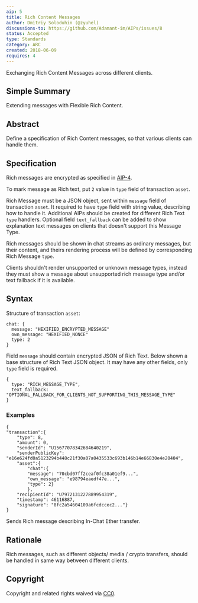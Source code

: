 ```yaml
---
aip: 5
title: Rich Content Messages
author: Dmitriy Soloduhin (@zyuhel)
discussions-to: https://github.com/Adamant-im/AIPs/issues/8
status: Accepted
type: Standards
category: ARC
created: 2018-06-09
requires: 4
---
```


Exchanging Rich Content Messages across different clients.

## Simple Summary
Extending messages with Flexible Rich Content.

## Abstract
Define a specification of Rich Content messages, so that various clients can handle them. 


## Specification
Rich messages are encrypted as specified in [AIP-4](https://github.com/Adamant-im/AIPs/blob/master/AIPS/aip-4.md).

To mark message as Rich text, put `2` value in `type` field of transaction `asset`.

Rich Message must be a JSON object, sent within `message` field of transaction `asset`. It required to have `type` field with string value, describing how to handle it. Additional AIPs should be created for different Rich Text `type` handlers. Optional field `text_fallback` can be added to show explanation text messages on clients that doesn't support this Message Type. 

Rich messages should be shown in chat streams as ordinary messages, but their content, and theirs rendering process will be defined by corresponding Rich Message `type`.

Clients shouldn't render unsupported or unknown message types, instead they must show a message about unsupported rich message type and/or text fallback if it is available.

## Syntax

Structure of transaction `asset`:
````
chat: {
  message: "HEXIFIED_ENCRYPTED_MESSAGE"
  own_message: "HEXIFIED_NONCE"
  type: 2
}
````

Field `message` should contain encrypted JSON of Rich Text. Below shown a base structure of Rich Text JSON object. It may have any other fields, only `type` field is required.
````
{
  type: "RICH_MESSAGE_TYPE",
  text_fallback: "OPTIONAL_FALLBACK_FOR_CLIENTS_NOT_SUPPORTING_THIS_MESSAGE_TYPE"
}
````

### Examples

````
{
"transaction":{
	"type": 8,
	"amount": 0,
	"senderId": "U15677078342684640219",
	"senderPublicKey": "e16e624fd0a5123294b448c21f30a07a0435533c693b146b14e66830e4e20404",
	"asset":{
		"chat":{
		"message": "70cbd07ff2ceaf0fc38a01ef9...",
		"own_message": "e98794eaedf47e...",
		"type": 2}
		},
	"recipientId": "U7972131227889954319",
	"timestamp": 46116887,
	"signature": "8fc2a54604109a6fcdccec2..."}
}
````

Sends Rich message describing In-Chat Ether transfer.

## Rationale
Rich messages, such as different objects/ media / crypto transfers, should be handled in same way between different clients. 

## Copyright
Copyright and related rights waived via [CC0](https://creativecommons.org/publicdomain/zero/1.0/).
